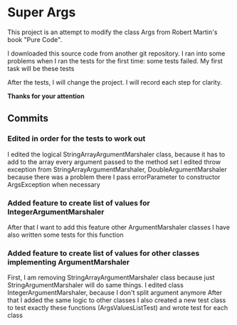 # Super Args

This project is an attempt to modify the class Args from Robert Martin's book "Pure Code".

I downloaded this source code from another git repository.
I ran into some problems when I ran the tests for the first time: some tests failed. 
My first task will be these tests

After the tests, I will change the project. I will record each step for clarity.

**Thanks for your attention**

## Commits

### Edited in order for the tests to work out

I edited the logical StringArrayArgumentMarshaler class, because it has to add to the array every argument passed to the method set
I edited throw exception from StringArrayArgumentMarshaler, DoubleArgumentMarshaler because there was a problem there
I pass errorParameter to constructor ArgsException when necessary

### Added feature to create list of values for IntegerArgumentMarshaler
After that I want to add this feature other ArgumentMarshaler classes
I have also written some tests for this function


### Added feature to create list of values for other classes implementing ArgumentMarshaler

First, I am removing StringArrayArgumentMarshaler class because just StringArgumentMarshaler will do same things.
I edited class IntegerArgumentMarshaler, because I don't split argument anymore
After that I added the same logic to other classes
I also created a new test class to test exactly these functions (ArgsValuesListTest) and wrote test for each class
